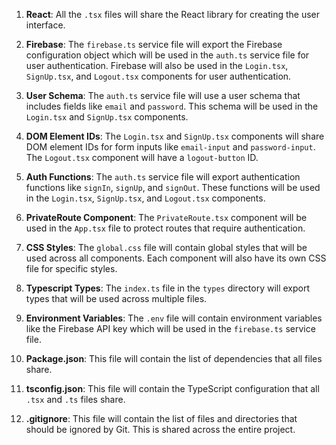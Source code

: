 1. **React**: All the `.tsx` files will share the React library for creating the user interface.

2. **Firebase**: The `firebase.ts` service file will export the Firebase configuration object which will be used in the `auth.ts` service file for user authentication. Firebase will also be used in the `Login.tsx`, `SignUp.tsx`, and `Logout.tsx` components for user authentication.

3. **User Schema**: The `auth.ts` service file will use a user schema that includes fields like `email` and `password`. This schema will be used in the `Login.tsx` and `SignUp.tsx` components.

4. **DOM Element IDs**: The `Login.tsx` and `SignUp.tsx` components will share DOM element IDs for form inputs like `email-input` and `password-input`. The `Logout.tsx` component will have a `logout-button` ID.

5. **Auth Functions**: The `auth.ts` service file will export authentication functions like `signIn`, `signUp`, and `signOut`. These functions will be used in the `Login.tsx`, `SignUp.tsx`, and `Logout.tsx` components.

6. **PrivateRoute Component**: The `PrivateRoute.tsx` component will be used in the `App.tsx` file to protect routes that require authentication.

7. **CSS Styles**: The `global.css` file will contain global styles that will be used across all components. Each component will also have its own CSS file for specific styles.

8. **Typescript Types**: The `index.ts` file in the `types` directory will export types that will be used across multiple files.

9. **Environment Variables**: The `.env` file will contain environment variables like the Firebase API key which will be used in the `firebase.ts` service file.

10. **Package.json**: This file will contain the list of dependencies that all files share.

11. **tsconfig.json**: This file will contain the TypeScript configuration that all `.tsx` and `.ts` files share.

12. **.gitignore**: This file will contain the list of files and directories that should be ignored by Git. This is shared across the entire project.